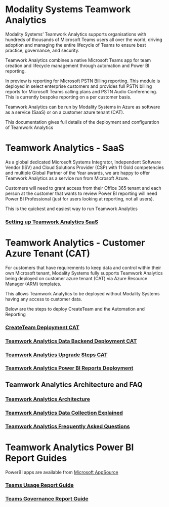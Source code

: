 # Modality Systems Teamwork Analytics

Modality Systems’ Teamwork Analytics supports organisations with hundreds of thousands of Microsoft Teams users all over the world, driving adoption and managing the entire lifecycle of Teams to ensure best practice, governance, and security.

Teamwork Analytics combines a native Microsoft Teams app for team creation and lifecycle management through automation and Power BI reporting.

In preview is reporting for Microsoft PSTN Billing reporting. This module is deployed in select enterprise customers and provides full PSTN billing reports for Microsoft Teams calling plans and PSTN Audio Conferencing. This is currently bespoke reporting on a per customer basis.

Teamwork Analytics can be run by Modality Systems in Azure as software as a service (SaaS) or on a customer azure tenant (CAT).

This documentation gives full details of the deployment and configuration of Teamwork Analytics



# Teamwork Analytics - SaaS

As a global dedicated Microsoft Systems Integrator, Independent Software Vendor (ISV) and Cloud Solutions Provider (CSP) with 11 Gold competencies and multiple Global Partner of the Year awards, we are happy to offer Teamwork Analytics as a service run from Microsoft Azure.

Customers will need to grant access from their Office 365 tenant and each person at the customer that wants to review Power BI reporting will need Power BI Professional (just for users looking at reporting, not all users).

This is the quickest and easiest way to run Teamwork Analytics

### [Setting up Teamwork Analytics SaaS](https://docs.modalitysystems.com/twa/SaaS/)



# Teamwork Analytics -  Customer Azure Tenant (CAT)

For customers that have requirements to keep data and control within their own Microsoft tenant, Modality Systems fully supports Teamwork Analytics being deployed on customer azure tenant (CAT) via Azure Resource Manager (ARM) templates.

This allows Teamwork Analytics to be deployed without Modality Systems having any access to customer data.

Below are the steps to deploy CreateTeam and the Automation and Reporting

###  [CreateTeam Deployment CAT](/CreateTeam/README.html)

### [Teamwork Analytics Data Backend Deployment CAT](https://docs.modalitysystems.com/twa/TeamworkAnalyticsDataCollectorDeployment.html)

### [Teamwork Analytics Upgrade Steps CAT](https://docs.modalitysystems.com/twa/UpgradingTeamworkAnalytics.html)

### [Teamwork Analytics Power BI Reports Deployment](https://docs.modalitysystems.com/twa/PowerBIAppsAdminInstallGuide.html)





## **Teamwork Analytics Architecture and FAQ**

###  [Teamwork Analytics Architecture](https://docs.modalitysystems.com/twa/TWA-Architecture-Overview.html)

### [Teamwork Analytics Data Collection Explained](https://docs.modalitysystems.com/twa/TeamworkAnalyticsDataCollectionExplained.html)

### [Teamwork Analytics Frequently Asked Questions](https://docs.modalitysystems.com/twa/TWA-FAQ.html)



# Teamwork Analytics Power BI Report Guides

PowerBI apps are available from [Microsoft AppSource](https://appsource.microsoft.com/en-us/marketplace/apps?search=Modality%20Systems&page=1)

###  [Teams Usage Report Guide](https://docs.modalitysystems.com/twa/Reports/TeamsUsage/TeamsUsageGuidance.html)

###  [Teams Governance Report Guide](https://docs.modalitysystems.com/twa/Reports/TeamsGovernanceandSecurity/OperationsGovernanceandCompliance.html)


